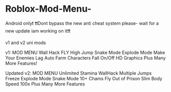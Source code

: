 # Roblox-Mod-Menu-
Android only❗️
❗️❗️Dont bypass the new anti cheat system please-
wait for a new update iam working on it❗️❗️

v1 and v2 uni mods

v1:
MOD MENU
Wall Hack
FLY
High Jump
Snake Mode
Explode Mode
Make Your Enemies Lag
Auto Farm
Characters Fall On/Off
HD Graphics
Plus Many More Features!

Updated v2:
MOD MENU
Unlimited Stamina
WallHack
Multiple Jumps
Freeze
Explode Mode
Snake Mode
10+ Chams
Fly
Out of Prison
Slim Body
Speed 100x
Plus Many More Features